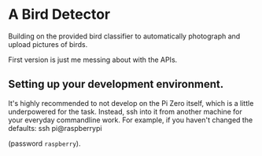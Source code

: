 # A Bird Detector

Building on the provided bird classifier to automatically photograph
and upload pictures of birds.

First version is just me messing about with the APIs.

## Setting up your development environment.

It's highly recommended to not develop on the Pi Zero itself, which
is a little underpowered for the task. Instead, ssh into it from another
machine for your everyday commandline work. For example, if you haven't changed the defaults:
    ssh pi@raspberrypi

(password `raspberry`).


